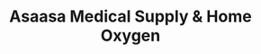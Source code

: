 ---
title: "Asaasa Medical Supply & Home Oxygen"
url: /charlotte/asaasa-medical-supply-und-home-oxygen/
shop: Sanitätshaus
---